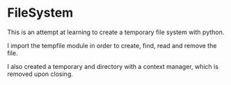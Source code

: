 # FileSystem
This is an attempt at learning to create a temporary file system with python.

I import the tempfile module in order to create, find, read and remove the file.

I also created a temporary and directory with a context manager, which is removed upon closing.
